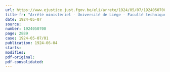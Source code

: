 ```yaml
---
url: https://www.ejustice.just.fgov.be/eli/arrete/1924/05/07/1924050700/justel
title-fr: "Arrêté ministériel - Université de Liège - Faculté technique - Règlement organique - Modification"
date: 1924-05-07
source:
number: 1924050700
page: 2889
case: 1924-05-07/01
publication: 1924-06-04
starts:
modifies:
pdf-original:
pdf-consolidated:
---
```



